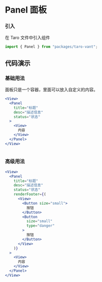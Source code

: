 # Panel 面板

### 引入

在 Taro 文件中引入组件

```js
import { Panel } from "packages/taro-vant"; 
```

## 代码演示

### 基础用法

面板只是一个容器，里面可以放入自定义的内容。

```jsx
<View>
  <Panel
    title="标题"
    desc="描述信息"
    status="状态"
  >
    <View>
      内容
    </View>
  </Panel>
</View>
 
```

### 高级用法

```jsx
<View>
  <Panel
    title="标题"
    desc="描述信息"
    status="状态"
    renderFooter={(
      <View>
        <Button size="small">
          按钮
        </Button>
        <Button
          size="small"
          type="danger"
        >
          按钮
        </Button>
      </View>
    )}
  >
    <View>
      内容
    </View>
  </Panel>
</View>
 
```
